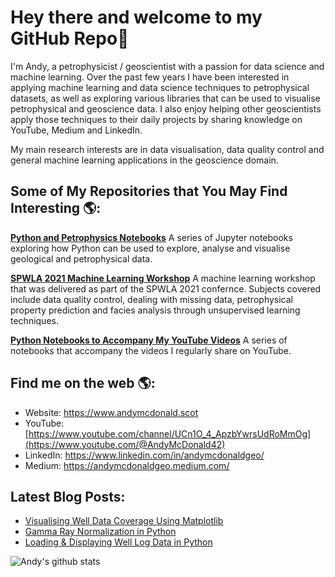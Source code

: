 # Hey there and welcome to my GitHub Repo👋

I'm Andy, a petrophysicist / geoscientist with a passion for data science and machine learning. Over the past few years I have been interested in applying machine learning and data science techniques to petrophysical datasets, as well as exploring various libraries that can be used to visualise petrophysical and geoscience data. I also enjoy helping other geoscientists apply those techniques to their daily projects by sharing knowledge on YouTube, Medium and LinkedIn.

My main research interests are in data visualisation, data quality control and general machine learning applications in the geoscience domain.

## Some of My Repositories that You May Find Interesting 🌎:
**[Python and Petrophysics Notebooks](https://github.com/andymcdgeo/Petrophysics-Python-Series)**
A series of Jupyter notebooks exploring how Python can be used to explore, analyse and visualise geological and petrophysical data.

**[SPWLA 2021 Machine Learning Workshop](https://github.com/andymcdgeo/spwla2021_ml_workshop)**
A machine learning workshop that was delivered as part of the SPWLA 2021 confernce. Subjects covered include data quality control, dealing with missing data, petrophysical property prediction and facies analysis through unsupervised learning techniques.

**[Python Notebooks to Accompany My YouTube Videos](https://github.com/andymcdgeo/Andys_YouTube_Notebooks)**
A series of notebooks that accompany the videos I regularly share on YouTube.

## Find me on the web 🌎:
- Website: https://www.andymcdonald.scot
- YouTube: [https://www.youtube.com/channel/UCn1O_4_ApzbYwrsUdRoMmOg](https://www.youtube.com/@AndyMcDonald42)
- LinkedIn: https://www.linkedin.com/in/andymcdonaldgeo/
- Medium: https://andymcdonaldgeo.medium.com/

## Latest Blog Posts:
- [Visualising Well Data Coverage Using Matplotlib](http://andymcdonald.scot/visualising-well-data-coverage-using-matplotlib)
- [Gamma Ray Normalization in Python](http://andymcdonald.scot/gr-normalisation-in-python)
- [Loading & Displaying Well Log Data in Python](http://andymcdonald.scot/loading-displaying-well-log-data-in-python)

![Andy's github stats](https://github-readme-stats.vercel.app/api?username=andymcdgeo&show_icons=true&theme=tokyonight)


<!--
**andymcdgeo/andymcdgeo** is a ✨ _special_ ✨ repository because its `README.md` (this file) appears on your GitHub profile.

Here are some ideas to get you started:

- 🔭 I’m currently working on ...
- 🌱 I’m currently learning ...
- 👯 I’m looking to collaborate on ...
- 🤔 I’m looking for help with ...
- 💬 Ask me about ...
- 📫 How to reach me: ...
- 😄 Pronouns: ...
- ⚡ Fun fact: ...
-->
